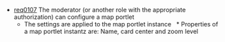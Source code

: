 * [req0107](https://github.com/PolitAktiv/politaktiv-requirements/tree/master/en/requirements/req0107.md) The moderator (or another role with the appropriate authorization) can configure a map portlet
  * The settings are applied to the map portlet instance
  * Properties of a map portlet instantz are: Name, card center and zoom level